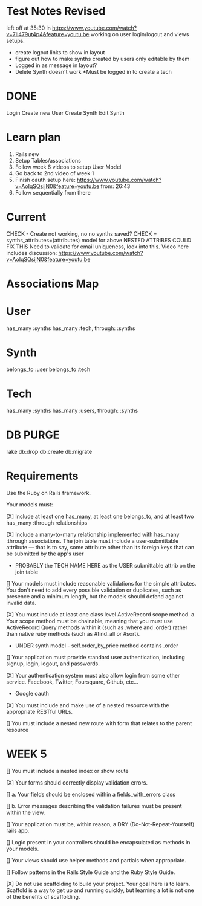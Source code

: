 # Test Notes Revised
left off at 35:30 in https://www.youtube.com/watch?v=7Il479ut4p4&feature=youtu.be
working on user login/logout and views setups.
* create logout links to show in layout
* figure out how to make synths created by users only editable by them
* Logged in as message in layout?
* Delete Synth doesn't work
*Must be logged in to create a tech

# DONE
Login
Create new User
Create Synth
Edit Synth


# Learn plan
1) Rails new
2) Setup Tables/associations
3) Follow week 6 videos to setup User Model
4) Go back to 2nd video of week 1 
5) Finish oauth setup here: https://www.youtube.com/watch?v=AoIqSQsijN0&feature=youtu.be from: 26:43
6) Follow sequentially from there

# Current

CHECK - Create not working, no no synths saved? 
CHECK = synths_attributes=(attributes) model for above
NESTED ATTRIBES COULD FIX THIS
Need to validate for email uniqueness, look into this. Video here includes discussion:
https://www.youtube.com/watch?v=AoIqSQsijN0&feature=youtu.be


# Associations Map
# User
has_many :synths
has_many :tech, through: :synths

# Synth
belongs_to :user
belongs_to :tech

# Tech
has_many :synths
has_many :users, through: :synths

# DB PURGE
rake db:drop db:create db:migrate

# Requirements
Use the Ruby on Rails framework.

Your models must:

[X] Include at least one has_many, at least one belongs_to, and at least two has_many :through relationships

[X] Include a many-to-many relationship implemented with has_many :through associations. The join table must include a user-submittable attribute — that is to say, some attribute other than its foreign keys that can be submitted by the app's user
* PROBABLY the TECH NAME HERE as the USER submittable attrib on the join table

[] Your models must include reasonable validations for the simple attributes. You don't need to add every possible validation or duplicates, such as presence and a minimum length, but the models should defend against invalid data.

[X] You must include at least one class level ActiveRecord scope method. a. Your scope method must be chainable, meaning that you must use ActiveRecord Query methods within it (such as .where and .order) rather than native ruby methods (such as #find_all or #sort).
* UNDER synth model - self.order_by_price method contains .order

[] Your application must provide standard user authentication, including signup, login, logout, and passwords.

[X] Your authentication system must also allow login from some other service. Facebook, Twitter, Foursquare, Github, etc...
* Google oauth

[X] You must include and make use of a nested resource with the appropriate RESTful URLs.

[] You must include a nested new route with form that relates to the parent resource
# WEEK 5
[] You must include a nested index or show route

[X] Your forms should correctly display validation errors.

  [] a. Your fields should be enclosed within a fields_with_errors class

  [] b. Error messages describing the validation failures must be present within the view.

[] Your application must be, within reason, a DRY (Do-Not-Repeat-Yourself) rails app.

[] Logic present in your controllers should be encapsulated as methods in your models.

[] Your views should use helper methods and partials when appropriate.

[] Follow patterns in the Rails Style Guide and the Ruby Style Guide.

[X] Do not use scaffolding to build your project. Your goal here is to learn. Scaffold is a way to get up and running quickly, but learning a lot is not one of the benefits of scaffolding.